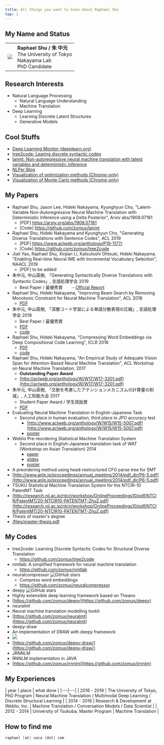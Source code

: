 ```yaml
---
title: All things you want to know about Raphael Shu
top: 1
---
```


## My Name and Status
| | |
|---|:---|
|  ![](http://www.nlab.ci.i.u-tokyo.ac.jp/image/face_shu.jpg) | **Raphael Shu / 朱 中元** <br/> The University of Tokyo <br/> Nakayama Lab <br/> PhD Candidate|




## Research Interests

* Natural Language Processing
    * Natural Language Understanding
    * Machine Translation
* Deep Learning
    * Learning Discrete Latent Structures
    * Generative Models

## Cool Stuffs

* [Deep Learning Monitor (deeplearn.org)](https://deeplearn.org)
* [tree2code: Learing discrete syntactic codes](https://github.com/zomux/tree2code)
* [lanmt: Non-autoregressive neural machine translation with latent variables and deterministic inference](https://github.com/zomux/lanmt)
* [NLPer Blog](https://nlper.com)
* [Visualization of optimization methods (Chrome-only)](static/visualize_optimization.html)
* [Visualization of Monte Carlo methods (Chrome-only)](static/markov_chain_monte_carlo.html)

## My Papers
- Raphael Shu, Jason Lee, Hideki Nakayama, Kyunghyun Cho, "Latent-Variable Non-Autoregressive Neural Machine Translation with Deterministic Inference using a Delta Posterior", Arxiv abs/1908.07181
    - [PDF] https://arxiv.org/abs/1908.07181
    - [Code] https://github.com/zomux/lanmt
- Raphael Shu, Hideki Nakayama and Kyunghyun Cho, "Generating Diverse Translations with Sentence Codes", ACL 2019
    - [PDF]  https://www.aclweb.org/anthology/P19-1177/
    - [Code] https://github.com/zomux/tree2code
- Jiali Yao, Raphael Shu, Xinjian Li, Katsutoshi Ohtsuki, Hideki Nakayama. "Enabling Real-time Neural IME with Incremental Vocabulary Selection", NAACL 2019
    - [PDF] to be added
- 朱中元, 中山英樹, 「Generating Syntactically Diverse Translations with Syntactic Codes」, 言語処理学会 2019
    - Best Paper / 最優秀賞
　　- [Official Report](https://www.anlp.jp/guide/news/v26n2/index.html#third)
- Raphael Shu, Hideki Nakayama, "Improving Beam Search by Removing Monotonic Constraint for Neural Machine Translation", ACL 2018
    - [PDF](https://aclweb.org/anthology/papers/P/P18/P18-2054/)
- 朱中元, 中山英樹, 「深層コード学習による単語分散表現の圧縮」, 言語処理学会 2018
    - Best Paper / 最優秀賞
    - [PDF](http://www.anlp.jp/proceedings/annual_meeting/2018/pdf_dir/C6-1.pdf)
    - [code](https://github.com/zomux/neuralcompressor)
- Raphael Shu, Hideki Nakayama, "Compressing Word Embeddings via Deep Compositional Code Learning", ICLR 2018
    - [PDF](https://openreview.net/pdf?id=BJRZzFlRb)
    -  [code](https://github.com/zomux/neuralcompressor)
- Raphael Shu, Hideki Nakayama, "An Empirical Study of Adequate Vision Span for Attention-Based Neural Machine Translation", ACL Workshop on Neural Machine Translation, 2017
    - **Outstanding Paper Award**
    - [http://aclweb.org/anthology/W/W17/W17-3201.pdf](http://aclweb.org/anthology/W/W17/W17-3201.pdf)
- 朱中元, 中山英樹, 「文脈を考慮したアテンションメカニズムの計算量の削減」, 人工知能大会 2017
    - Student Paper Award / 学生奨励賞
    - [PDF](https://kaigi.org/jsai/webprogram/2017/pdf/1085.pdf)
- Evaluating Neural Machine Translation in English-Japanese Task
	- Second place in human evaluation, third place in JPO accuracy test
		- [http://www.aclweb.org/anthology/W/W15/W15-5007.pdf](http://www.aclweb.org/anthology/W/W15/W15-5007.pdf)
		- [poster](http://www.aclweb.org/anthology/attachments/W/W15/W15-5007.Poster.pdf)
- Weblio Pre-reordering Statistical Machine Translation System
	- Second place in English-Japanese translation task of WAT (Workshop on Asian Translation) 2014
		- [paper](/WAT2014/wat2014.paper.shu.pdf)
		- [slides](/WAT2014/wat2014.slides.shu.pdf)
		- [poster](/WAT2014/wat2014.poster.shu.pdf)
- A preordering method using head-restructured CFG parse tree for SMT
 - [http://www.anlp.jp/proceedings/annual_meeting/2014/pdf_dir/P6-5.pdf](http://www.anlp.jp/proceedings/annual_meeting/2014/pdf_dir/P6-5.pdf)
- TSUKU Statistical Machine Translation System for the NTCIR-10 PatentMT Task
 - [http://research.nii.ac.jp/ntcir/workshop/OnlineProceedings10/pdf/NTCIR/PatentMT/20-NTCIR10-PATENTMT-ZhuZ.pdf](http://research.nii.ac.jp/ntcir/workshop/OnlineProceedings10/pdf/NTCIR/PatentMT/20-NTCIR10-PATENTMT-ZhuZ.pdf)
- Thesis of master's degree
 - [/files/master-thesis.pdf](/files/master-thesis.pdf)

## My Codes

- tree2code: Learning Discrete Syntactic Codes for Structural Diverse Translation
    - https://github.com/zomux/tree2code
- nmtlab: A simplified framework for neural machine translation
    - https://github.com/zomux/nmtlab
- neuralcompressor ![GitHub stars](https://img.shields.io/github/stars/zomux/neuralcompressor.svg)
    - Compress word embeddings
    - https://github.com/zomux/neuralcompressor
- deepy ![GitHub stars](https://img.shields.io/github/stars/zomux/deepy.svg)
 - Highly extensible deep learning framework based on Theano
 - [https://github.com/zomux/deepy](https://github.com/zomux/deepy)
- neuralmt
 - Neural machine translation modelling tookit
 - [https://github.com/zomux/neuralmt](https://github.com/zomux/neuralmt)
- deepy-draw
 - An implementation of DRAW with deepy framework
 - ![](https://github.com/zomux/deepy-draw/raw/master/plots/mnist-animation.gif)
 - [https://github.com/zomux/deepy-draw/](https://github.com/zomux/deepy-draw/)
- JRNNLM
 - RNNLM implementation in JAVA
 - [https://github.com/zomux/jrnnlm](https://github.com/zomux/jrnnlm)

## My Experiences

| year | place | what done |
|---|---|
| 2016 - 2019 | The University of Tokyo, PhD Program  | Neural Machine Translation / Multimodal Deep Learning / Discrete Structural Learning |
| 2014 - 2016 | Research & Development at Weblio, Inc.  | Machine Translation / Conversation Models / Data Scientist |
| 2012 - 2014 | University of Tsukuba, Master Program  | Machine Translation |

## How to find me

```go
raphael [at] uaca [dot] com
```

